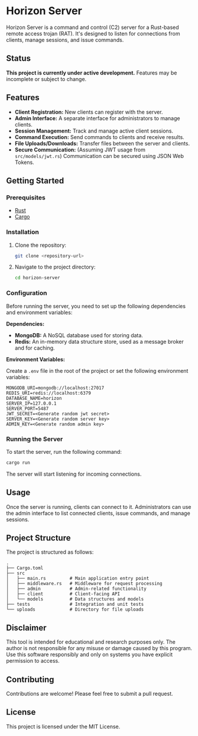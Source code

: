 # Horizon Server

Horizon Server is a command and control (C2) server for a Rust-based remote access trojan (RAT). It's designed to listen for connections from clients, manage sessions, and issue commands.

## Status

**This project is currently under active development.** Features may be incomplete or subject to change.

## Features

*   **Client Registration:** New clients can register with the server.
*   **Admin Interface:** A separate interface for administrators to manage clients.
*   **Session Management:** Track and manage active client sessions.
*   **Command Execution:** Send commands to clients and receive results.
*   **File Uploads/Downloads:** Transfer files between the server and clients.
*   **Secure Communication:** (Assuming JWT usage from `src/models/jwt.rs`) Communication can be secured using JSON Web Tokens.

## Getting Started

### Prerequisites

*   [Rust](https.www.rust-lang.org/tools/install)
*   [Cargo](https://doc.rust-lang.org/cargo/)

### Installation

1.  Clone the repository:
    ```sh
    git clone <repository-url>
    ```
2.  Navigate to the project directory:
    ```sh
    cd horizon-server
    ```

### Configuration

Before running the server, you need to set up the following dependencies and environment variables:

**Dependencies:**

*   **MongoDB:** A NoSQL database used for storing data.
*   **Redis:** An in-memory data structure store, used as a message broker and for caching.

**Environment Variables:**

Create a `.env` file in the root of the project or set the following environment variables:

```
MONGODB_URI=mongodb://localhost:27017
REDIS_URI=redis://localhost:6379
DATABASE_NAME=horizon
SERVER_IP=127.0.0.1
SERVER_PORT=5487
JWT_SECRET=<Generate random jwt secret>
SERVER_KEY=<Generate random server key>
ADMIN_KEY=<Generate random admin key>
```

### Running the Server

To start the server, run the following command:

```sh
cargo run
```

The server will start listening for incoming connections.

## Usage

Once the server is running, clients can connect to it. Administrators can use the admin interface to list connected clients, issue commands, and manage sessions.

## Project Structure

The project is structured as follows:

```
.
├── Cargo.toml
├── src
│   ├── main.rs         # Main application entry point
│   ├── middleware.rs   # Middleware for request processing
│   ├── admin           # Admin-related functionality
│   ├── client          # Client-facing API
│   └── models          # Data structures and models
├── tests               # Integration and unit tests
└── uploads             # Directory for file uploads
```

## Disclaimer

This tool is intended for educational and research purposes only. The author is not responsible for any misuse or damage caused by this program. Use this software responsibly and only on systems you have explicit permission to access.

## Contributing

Contributions are welcome! Please feel free to submit a pull request.

## License

This project is licensed under the MIT License.

